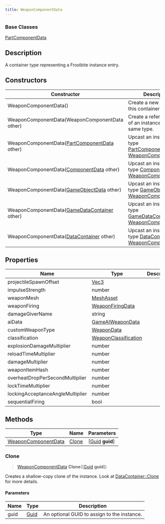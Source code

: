```yaml
---
title: WeaponComponentData
---
```

### Base Classes

[PartComponentData](PartComponentData)

## Description

A container type representing a Frostbite instance entry.

## Constructors

| Constructor                                                                    | Description                                                                                                                   |
| ------------------------------------------------------------------------------ | ----------------------------------------------------------------------------------------------------------------------------- |
| WeaponComponentData()                                                          | Create a new instance of this container type.                                                                                 |
| WeaponComponentData(WeaponComponentData other)                                 | Create a reference copy of an instance of the same type.                                                                      |
| WeaponComponentData([PartComponentData](PartComponentData) other)              | Upcast an instance of type [PartComponentData](PartComponentData) to [WeaponComponentData](WeaponComponentData).              |
| WeaponComponentData([ComponentData](ComponentData) other)                      | Upcast an instance of type [ComponentData](ComponentData) to [WeaponComponentData](WeaponComponentData).                      |
| WeaponComponentData([GameObjectData](GameObjectData) other)                    | Upcast an instance of type [GameObjectData](GameObjectData) to [WeaponComponentData](WeaponComponentData).                    |
| WeaponComponentData([GameDataContainer](GameDataContainer) other)              | Upcast an instance of type [GameDataContainer](GameDataContainer) to [WeaponComponentData](WeaponComponentData).              |
| WeaponComponentData([DataContainer](/vext/ref/shared/class/datacontainer) other) | Upcast an instance of type [DataContainer](/vext/ref/shared/class/datacontainer) to [WeaponComponentData](WeaponComponentData). |

## Properties

| Name                             | Type                                         | Description |
| -------------------------------- | -------------------------------------------- | ----------- |
| projectileSpawnOffset            | [Vec3](/vext/ref/shared/class/Vec3)            |             |
| impulseStrength                  | number                                       |             |
| weaponMesh                       | [MeshAsset](MeshAsset)                       |             |
| weaponFiring                     | [WeaponFiringData](WeaponFiringData)         |             |
| damageGiverName                  | string                                       |             |
| aiData                           | [GameAIWeaponData](GameAIWeaponData)         |             |
| customWeaponType                 | [WeaponData](WeaponData)                     |             |
| classification                   | [WeaponClassification](WeaponClassification) |             |
| explosionDamageMultiplier        | number                                       |             |
| reloadTimeMultiplier             | number                                       |             |
| damageMultiplier                 | number                                       |             |
| weaponItemHash                   | number                                       |             |
| overheatDropPerSecondMultiplier  | number                                       |             |
| lockTimeMultiplier               | number                                       |             |
| lockingAcceptanceAngleMultiplier | number                                       |             |
| sequentialFiring                 | bool                                         |             |

## Methods

| Type                                       | Name            | Parameters                                     |
| ------------------------------------------ | --------------- | ---------------------------------------------- |
| [WeaponComponentData](WeaponComponentData) | [Clone](#clone) | \[[Guid](/vext/ref/shared/class/guid) **guid**\] |

### Clone

> [WeaponComponentData](WeaponComponentData) **Clone**(\[[Guid](/vext/ref/shared/class/guid) **guid**\])

Creates a shallow-copy clone of the instance. Look at [DataContainer::Clone](/vext/ref/shared/class/datacontainer#clone) for more details.

#### Parameters

| Name | Type         | Description                                 |
| ---- | ------------ | ------------------------------------------- |
| guid | [Guid](Guid) | An optional GUID to assign to the instance. |
